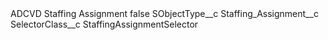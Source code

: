 <?xml version="1.0" encoding="UTF-8"?>
<CustomMetadata xmlns="http://soap.sforce.com/2006/04/metadata" xmlns:xsi="http://www.w3.org/2001/XMLSchema-instance" xmlns:xsd="http://www.w3.org/2001/XMLSchema">
    <label>ADCVD Staffing Assignment</label>
    <protected>false</protected>
    <values>
        <field>SObjectType__c</field>
        <value xsi:type="xsd:string">Staffing_Assignment__c</value>
    </values>
    <values>
        <field>SelectorClass__c</field>
        <value xsi:type="xsd:string">StaffingAssignmentSelector</value>
    </values>
</CustomMetadata>
